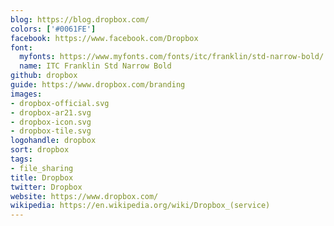 ```yaml
---
blog: https://blog.dropbox.com/
colors: ['#0061FE']
facebook: https://www.facebook.com/Dropbox
font:
  myfonts: https://www.myfonts.com/fonts/itc/franklin/std-narrow-bold/
  name: ITC Franklin Std Narrow Bold
github: dropbox
guide: https://www.dropbox.com/branding
images:
- dropbox-official.svg
- dropbox-ar21.svg
- dropbox-icon.svg
- dropbox-tile.svg
logohandle: dropbox
sort: dropbox
tags:
- file_sharing
title: Dropbox
twitter: Dropbox
website: https://www.dropbox.com/
wikipedia: https://en.wikipedia.org/wiki/Dropbox_(service)
---
```

